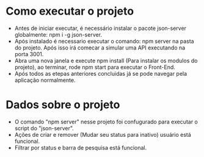 # Como executar o projeto

- Antes de iniciar executar, é necessário instalar o pacote json-server globalmente: npm i -g json-server.
- Após instalado é necessario executar o comando: npm server na pasta do projeto. Após isso irá comecar a simular uma API executando na porta 3001.
- Abra uma nova janela e execute npm install (Para instalar os modulos do projeto), ao terminar, rode npm start para executar o Front-End.
- Após todos as etepas anteriores concluidas já se pode navegar pela aplicação normalmente.

# Dados sobre o projeto

- O comando "npm server" nesse projeto foi confugurado para executar o script do "json-server".
- Ações de criar e remover (Mudar seu status para inativo) usuário está funcional.
- Filtrar por status e barra de pesquisa está funcional.
